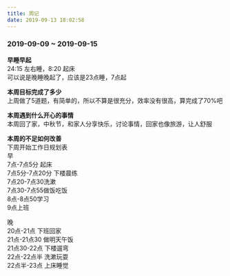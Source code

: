 ```yaml
---
title: 周记
date: 2019-09-13 18:02:58
---
```



### 2019-09-09 ~ 2019-09-15

**早睡早起**   
24:15 左右睡，8:20 起床  
可以说是晚睡晚起了，应该是23点睡，7点起

**本周目标完成了多少**   
上周做了5道题，有简单的，所以不算是很充分，效率没有很高，算完成了70%吧

**本周遇到什么开心的事情**   
本周回了家，中秋节，和家人分享快乐，讨论事情，回家也像旅游，让人舒服

**本周的不足如何改善**   
下周开始工作日规划表   
早   
7点-7点5分 起床  
7点5分-7点20分 下楼晨练  
7点20-7点30洗漱  
7点30-7点55做饭吃饭  
8点-8点50学习   
9点上班  

晚  
20点-21点 下班回家   
21点-21点30 做明天午饭  
21点30-22点 下楼遛弯  
22点-22点半 洗漱玩耍  
22点半-23点 上床睡觉  